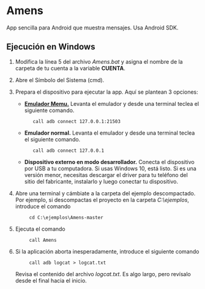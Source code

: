 # Amens
App sencilla para Android que muestra mensajes. Usa Android SDK.

## Ejecución en Windows
1. Modifica la línea 5 del archivo _Amens.bat_ y asigna el nombre de la carpeta de tu cuenta a la variable **CUENTA**.
2. Abre el Símbolo del Sistema (cmd).
3. Prepara el dispositivo para ejecutar la app. Aquí se plantean 3 opciones:
   * [**Emulador Memu.**](https://www.memuplay.com/) Levanta el emulador y desde una terminal teclea el siguiente comando.
  
     ```Batchfile
        call adb connect 127.0.0.1:21503
     ```
  
   * **Emulador normal.**  Levanta el emulador y desde una terminal teclea el siguiente comando.
  
     ```Batchfile
        call adb connect 127.0.0.1
     ```
  
   * **Dispositivo externo en modo desarrollador.** Conecta el dispositivo por USB a tu computadora. Si usas Windows 10, está listo.
     Si es una versión menor, necesitas descargar el driver para tu teléfono del sitio del fabricante, instalarlo y luego conectar tu
     dispositivo.
  
4. Abre una terminal y cámbiate a la carpeta del ejemplo descompactado. Por ejemplo, si descompactas el proyecto en la carpeta
   _C:\ejemplos_, introduce el comando
   ```Batchfile
        cd C:\ejemplos\Amens-master
   ```
  
5. Ejecuta el comando
   ```Batchfile
        call Amens
   ```

6. Si la aplicación aborta inesperadamente, introduce el siguiente comando
   ```Batchfile
        call adb logcat > logcat.txt
   ```
   
   Revisa el contenido del archivo _logcat.txt_. Es algo largo, pero revísalo desde el final hacia el inicio.
